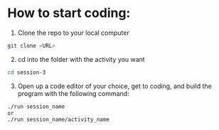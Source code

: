 # How to start coding:

1. Clone the repo to your local computer

```bash
git clone <URL>
```

2. cd into the folder with the activity you want

```bash
cd session-3
```

3. Open up a code editor of your choice, get to coding, and build the program with the following command:

```bash
./run session_name
or
./run session_name/activity_name
```
